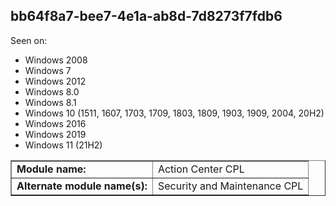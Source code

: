 ## bb64f8a7-bee7-4e1a-ab8d-7d8273f7fdb6

Seen on:
* Windows 2008
* Windows 7
* Windows 2012
* Windows 8.0
* Windows 8.1
* Windows 10 (1511, 1607, 1703, 1709, 1803, 1809, 1903, 1909, 2004, 20H2)
* Windows 2016
* Windows 2019
* Windows 11 (21H2)

<table border="1" class="docutils">
  <tbody>
    <tr>
      <td><b>Module name:</b></td>
      <td>Action Center CPL</td>
    </tr>
    <tr>
      <td><b>Alternate module name(s):</b></td>
      <td>Security and Maintenance CPL</td>
    </tr>
  </tbody>
</table>

